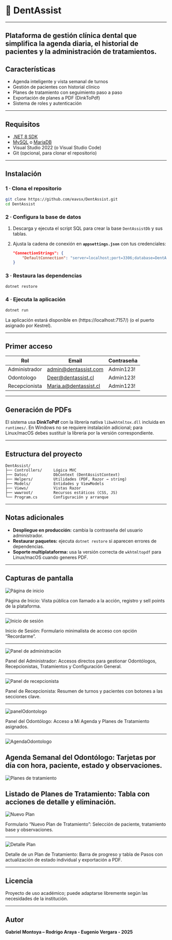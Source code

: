 # 🦷 DentAssist

---

Plataforma de gestión clínica dental que simplifica la agenda diaria, el historial de pacientes y la administración de tratamientos.
---

## Características
- Agenda inteligente y vista semanal de turnos  
- Gestión de pacientes con historial clínico  
- Planes de tratamiento con seguimiento paso a paso  
- Exportación de planes a PDF (DinkToPdf)  
- Sistema de roles y autenticación

---

## Requisitos

* [.NET 8 SDK](https://dotnet.microsoft.com/download/dotnet/8.0)
* [MySQL](https://dev.mysql.com/downloads/mysql/) o [MariaDB](https://mariadb.org/)
* Visual Studio 2022 (o Visual Studio Code)
* Git (opcional, para clonar el repositorio)

---

## Instalación

### 1 · Clona el repositorio

```bash
git clone https://github.com/eavsx/DentAssist.git
cd DentAssist
```

### 2 · Configura la base de datos

1. Descarga y ejecuta el script SQL para crear la base `DentAssistDb` y sus tablas.
2. Ajusta la cadena de conexión en **`appsettings.json`** con tus credenciales:

   ```json
   "ConnectionStrings": {
       "DefaultConnection": "server=localhost;port=3306;database=DentAssistDb;user=root;password=admin;"
   }
   ```

### 3 · Restaura las dependencias

```bash
dotnet restore
```

### 4 · Ejecuta la aplicación

```bash
dotnet run
```

La aplicación estará disponible en (https://localhost:7157/) (o el puerto asignado por Kestrel).

---

## Primer acceso

| Rol           | Email                                               | Contraseña |
| ------------- | --------------------------------------------------- | ---------- |
| Administrador | [admin@dentassist.com](mailto:admin@dentassist.com) | Admin123!  |
| Odontologo    | [Deer@dentassist.cl](mailto:Deer@dentassist.com)    | Admin123!  |
| Recepcionista | [Maria.a@dentassist.cl](mailto:Deer@dentassist.com) | Admin123!  |

---

## Generación de PDFs

El sistema usa **DinkToPdf** con la librería nativa `libwkhtmltox.dll` incluida en `runtimes/`.
En Windows no se requiere instalación adicional; para Linux/macOS debes sustituir la librería por la versión correspondiente.

---

## Estructura del proyecto

```
DentAssist/
├── Controllers/     Lógica MVC
├── Datos/           DbContext (DentAssistContext)
├── Helpers/         Utilidades (PDF, Razor → string)
├── Models/          Entidades y ViewModels
├── Views/           Vistas Razor
├── wwwroot/         Recursos estáticos (CSS, JS)
└── Program.cs       Configuración y arranque
```

---

## Notas adicionales

* **Despliegue en producción:** cambia la contraseña del usuario administrador.
* **Restaurar paquetes:** ejecuta `dotnet restore` si aparecen errores de dependencias.
* **Soporte multiplataforma:** usa la versión correcta de `wkhtmltopdf` para Linux/macOS cuando generes PDF.

---

## Capturas de pantalla

![Página de inicio](https://github.com/user-attachments/assets/fd031c35-6cb1-47ce-b954-2f9a8393ece6)

Página de Inicio:
Vista pública con llamado a la acción, registro y sell points de la plataforma.

---
![Inicio de sesión](https://github.com/user-attachments/assets/9fce4f61-2fea-4403-b901-df6651ba3d55)

Inicio de Sesión:
Formulario minimalista de acceso con opción “Recordarme”.

---

![Panel de administración](https://github.com/user-attachments/assets/075f1c48-bef1-4ca0-bbf3-4bd4e3b0da1b)

Panel del Administrador:
Accesos directos para gestionar Odontólogos, Recepcionistas, Tratamientos y Configuración General.

---
![Panel de recepcionista](https://github.com/user-attachments/assets/aabb7ad8-b199-4915-bbcf-268a9d4fa03b)

Panel de Recepcionista:
Resumen de turnos y pacientes con botones a las secciones clave.

---
![panelOdontologo](https://github.com/user-attachments/assets/34c61f9b-734a-4be6-826d-610b56aa5424)

Panel del Odontólogo:
Acceso a Mi Agenda y Planes de Tratamiento asignados.

---
![AgendaOdontologo](https://github.com/user-attachments/assets/3fd36365-47f8-47db-a512-2673ead18cf2)

Agenda Semanal del Odontólogo:
Tarjetas por día con hora, paciente, estado y observaciones.
---
![Planes de tratamiento](https://github.com/user-attachments/assets/f456c5cb-c4e1-4895-851a-40ba16969af2)

Listado de Planes de Tratamiento:
Tabla con acciones de detalle y eliminación.
---
![Nuevo Plan](https://github.com/user-attachments/assets/f98151e7-65bb-470e-85ef-ce436b1b54fc)

Formulario “Nuevo Plan de Tratamiento”:
Selección de paciente, tratamiento base y observaciones.

---
![Detalle Plan](https://github.com/user-attachments/assets/d10fb905-06f5-412b-b79e-1b2fd5426aec)

Detalle de un Plan de Tratamiento:
Barra de progreso y tabla de Pasos con actualización de estado individual y exportación a PDF.



---
## Licencia

Proyecto de uso académico; puede adaptarse libremente según las necesidades de la institución.

---

## Autor

**Gabriel Montoya – Rodrigo Araya - Eugenio Vergara - 2025**
